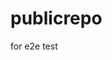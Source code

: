 # publicrepo
for e2e test





































































































































































































































































































































































































































































































































































































































































































































































































































































































































































































































































































































































































































































































































































































































































































































































































































































































































































































































































































































































































































































































































































































































































































































































































































































































































































































































































































































































































































































































































































































































































































































































































































































































































































































































































































































































































































































































































